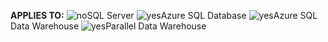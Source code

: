 <Token>**APPLIES TO:** ![no](media/no.png)SQL Server ![yes](media/yes.png)Azure SQL Database ![yes](media/yes.png)Azure SQL Data Warehouse ![yes](media/yes.png)Parallel Data Warehouse </Token>
